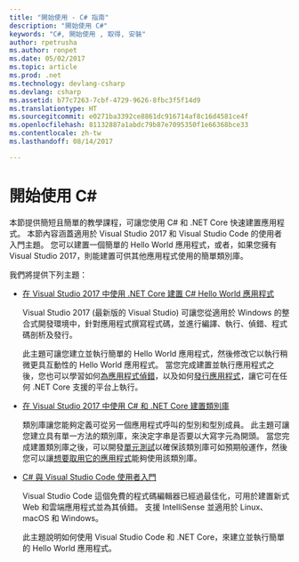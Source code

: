 ```yaml
---
title: "開始使用 - C# 指南"
description: "開始使用 C#"
keywords: "C#, 開始使用 , 取得, 安裝"
author: rpetrusha
ms.author: ronpet
ms.date: 05/02/2017
ms.topic: article
ms.prod: .net
ms.technology: devlang-csharp
ms.devlang: csharp
ms.assetid: b77c7263-7cbf-4729-9626-8fbc3f5f14d9
ms.translationtype: HT
ms.sourcegitcommit: e0271ba3392ce8861dc916714af8c16d4581ce4f
ms.openlocfilehash: 81132887a1abdc79b87e7095350f1e66368bce33
ms.contentlocale: zh-tw
ms.lasthandoff: 08/14/2017

---
```

# <a name="get-started-with-c"></a>開始使用 C# #

本節提供簡短且簡單的教學課程，可讓您使用 C# 和 .NET Core 快速建置應用程式。 本節內容涵蓋適用於 Visual Studio 2017 和 Visual Studio Code 的使用者入門主題。 您可以建置一個簡單的 Hello World 應用程式，或者，如果您擁有 Visual Studio 2017，則能建置可供其他應用程式使用的簡單類別庫。

我們將提供下列主題：

* [在 Visual Studio 2017 中使用 .NET Core 建置 C# Hello World 應用程式](../../core/tutorials/with-visual-studio.md)

   Visual Studio 2017 (最新版的 Visual Studio) 可讓您從適用於 Windows 的整合式開發環境中，針對應用程式撰寫程式碼，並進行編譯、執行、偵錯、程式碼剖析及發行。

   此主題可讓您建立並執行簡單的 Hello World 應用程式，然後修改它以執行稍微更具互動性的 Hello World 應用程式。 當您完成建置並執行應用程式之後，您也可以學習如何[為應用程式偵錯](../../core/tutorials/debugging-with-visual-studio.md)，以及如何[發行應用程式](../../core/tutorials/publishing-with-visual-studio.md)，讓它可在任何 .NET Core 支援的平台上執行。

* [在 Visual Studio 2017 中使用 C# 和 .NET Core 建置類別庫](../../core/tutorials/library-with-visual-studio.md)

   類別庫讓您能夠定義可從另一個應用程式呼叫的型別和型別成員。 此主題可讓您建立具有單一方法的類別庫，來決定字串是否要以大寫字元為開頭。 當您完成建置類別庫之後，可以開發[單元測試](../../core/tutorials/testing-library-with-visual-studio.md)以確保該類別庫可如預期般運作，然後您可以讓[想要取用它的應用程式](../../core/tutorials/consuming-library-with-visual-studio.md)能夠使用該類別庫。

- [C# 與 Visual Studio Code 使用者入門](../../core/tutorials/with-visual-studio-code.md)

   Visual Studio Code 這個免費的程式碼編輯器已經過最佳化，可用於建置新式 Web 和雲端應用程式並為其偵錯。 支援 IntelliSense 並適用於 Linux、macOS 和 Windows。

   此主題說明如何使用 Visual Studio Code 和 .NET Core，來建立並執行簡單的 Hello World 應用程式。

